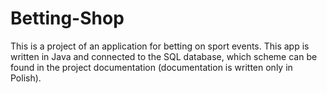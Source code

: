# Betting-Shop
This is a project of an application for betting on sport events. This app is written in Java and connected to the SQL database, which scheme can be found in the project documentation (documentation is written only in Polish).
